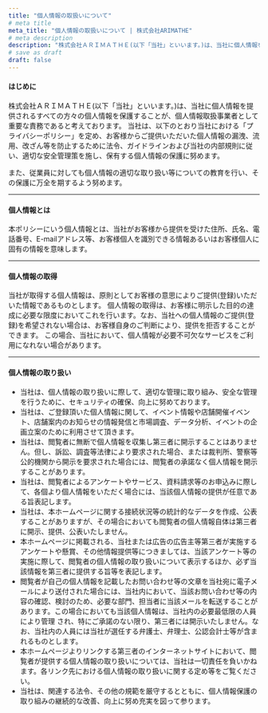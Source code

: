 ```yaml
---
title: "個人情報の取扱いについて"
# meta title
meta_title: "個人情報の取扱いについて | 株式会社ARIMATHE"
# meta description
description: "株式会社ＡＲＩＭＡＴＨＥ(以下「当社」といいます。)は、当社に個人情報を提供されるすべての方々の個人情報を保護することが、個人情報取扱事業者として重要な責務であると考えております。当社は、以下のとおり当社における「プライバシーポリシー」を定め、お客様からご提供いただいた個人情報の漏洩、流用、改ざん等を防止するために法令、ガイドラインおよび当社の内部規則に従い、適切な安全管理策を施し、保有する個人情報の保護に努めます。"
# save as draft
draft: false
---
```


#### はじめに

株式会社ＡＲＩＭＡＴＨＥ(以下「当社」といいます。)は、当社に個人情報を提供されるすべての方々の個人情報を保護することが、個人情報取扱事業者として重要な責務であると考えております。
当社は、以下のとおり当社における「プライバシーポリシー」を定め、お客様からご提供いただいた個人情報の漏洩、流用、改ざん等を防止するために法令、ガイドラインおよび当社の内部規則に従い、適切な安全管理策を施し、保有する個人情報の保護に努めます。

また、従業員に対しても個人情報の適切な取り扱い等についての教育を行い、その保護に万全を期するよう努めます。

<hr>

#### 個人情報とは

本ポリシーにいう個人情報とは、当社がお客様から提供を受けた住所、氏名、電話番号、E-mailアドレス等、お客様個人を識別できる情報あるいはお客様個人に固有の情報を意味します。

<hr>

#### 個人情報の取得

当社が取得する個人情報は、原則としてお客様の意思によりご提供(登録)いただいた情報であるものとします。
個人情報の取得は、お客様に明示した目的の達成に必要な限度においてこれを行います。なお、当社への個人情報のご提供(登録)を希望されない場合は、お客様自身のご判断により、提供を拒否することができます。
この場合、当社において、個人情報が必要不可欠なサービスをご利用になれない場合があります。

<hr>

#### 個人情報の取り扱い

- 当社は、個人情報の取り扱いに際して、適切な管理に取り組み、安全な管理を行うために、セキュリティの確保、向上に努めております。
- 当社は、ご登録頂いた個人情報に関して、イベント情報や店舗開催イベント、店舗案内のお知らせの情報発信と市場調査、データ分析、イベントの企画立案のために利用させて頂きます。
- 当社は、閲覧者に無断で個人情報を収集し第三者に開示することはありません。但し、訴訟、調査等法律により要求された場合、または裁判所、警察等公的機関から開示を要求された場合には、閲覧者の承諾なく個人情報を開示することがあります。
- 当社は、閲覧者によるアンケートやサービス、資料請求等のお申込みに際して、各個より個人情報をいただく場合には、当該個人情報の提供が任意である旨表記します。
- 当社は、本ホームページに関する接続状況等の統計的なデータを作成、公表することがありますが、その場合においても閲覧者の個人情報自体は第三者に開示、提供、公表いたしません。
- 本ホームページに掲載される、当社または広告の広告主等第三者が実施する アンケートや懸賞、その他情報提供等につきましては、当該アンケート等の実施に際して、閲覧者の個人情報の取り扱いについて表示するほか、必ず当該情報を第三者に提供する旨等を表記します。
- 閲覧者が自己の個人情報を記載したお問い合わせ等の文章を当社宛に電子メールにより送付された場合には、当社内において、当該お問い合わせ等の内容の確認、検討のため、必要な部門、担当者に当該メールを転送することがあります。この場合においても当該個人情報は、当社内の必要最低限の人員により管理 され、特にご承諾のない限り、第三者には開示いたしません。なお、当社内の人員には当社が選任する弁護士、弁理士、公認会計士等が含まれるものとします。
- 本ホームページよりリンクする第三者のインターネットサイトにおいて、閲覧者が提供する個人情報の取り扱いについては、当社は一切責任を負いかねます。各リンク先における個人情報の取り扱いに関する定め等をご覧ください。
- 当社は、関連する法令、その他の規範を厳守するとともに、個人情報保護の取り組みの継続的な改善、向上に努め充実を図って参ります。

